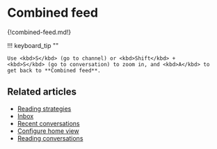 # Combined feed

{!combined-feed.md!}

!!! keyboard_tip ""

    Use <kbd>S</kbd> (go to channel) or <kbd>Shift</kbd> +
    <kbd>S</kbd> (go to conversation) to zoom in, and <kbd>A</kbd> to
    get back to **Combined feed**.


## Related articles
* [Reading strategies](/help/reading-strategies)
* [Inbox](/help/inbox)
* [Recent conversations](/help/recent-conversations)
* [Configure home view](/help/configure-home-view)
* [Reading conversations](/help/reading-conversations)
